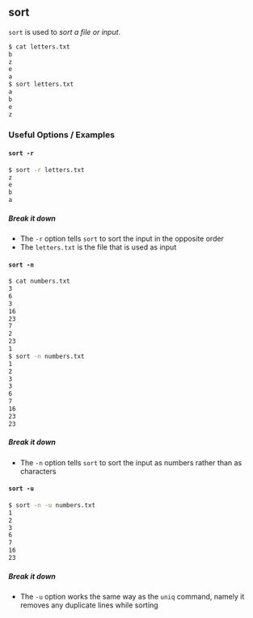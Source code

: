 ---
---

sort
--

`sort` is used to _sort a file or input_. 

~~~ bash
$ cat letters.txt
b
z
e
a
$ sort letters.txt
a
b
e
z
~~~

<!--more-->

### Useful Options / Examples

#### `sort -r`

~~~ bash
$ sort -r letters.txt
z
e
b
a
~~~

##### Break it down

 * The `-r` option tells `sort` to sort the input in the opposite order  
 * The `letters.txt` is the file that is used as input 

#### `sort -n`

~~~ bash
$ cat numbers.txt
3
6
3
16
23
7
2
23
1
$ sort -n numbers.txt
1
2
3
3
6
7
16
23
23
~~~

##### Break it down

 * The `-n` option tells `sort` to sort the input as numbers rather 
   than as characters

#### `sort -u`

~~~ bash
$ sort -n -u numbers.txt
1
2
3
6
7
16
23
~~~

##### Break it down

 * The `-u` option works the same way as the `uniq` command, namely
   it removes any duplicate lines while sorting

